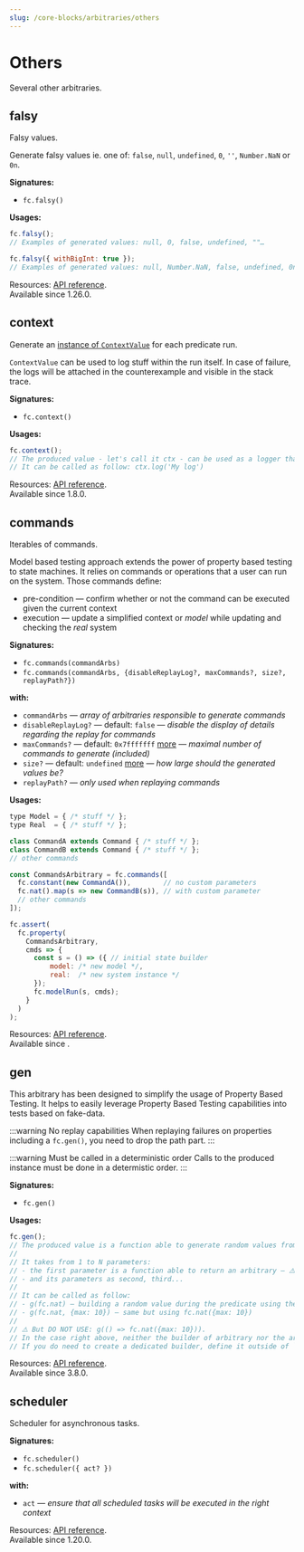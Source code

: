 ```yaml
---
slug: /core-blocks/arbitraries/others
---
```


# Others

Several other arbitraries.

## falsy

Falsy values.

Generate falsy values ie. one of: `false`, `null`, `undefined`, `0`, `''`, `Number.NaN` or `0n`.

**Signatures:**

- `fc.falsy()`

**Usages:**

```js
fc.falsy();
// Examples of generated values: null, 0, false, undefined, ""…

fc.falsy({ withBigInt: true });
// Examples of generated values: null, Number.NaN, false, undefined, 0n…
```

Resources: [API reference](https://fast-check.dev/api-reference/functions/falsy.html).  
Available since 1.26.0.

## context

Generate an [instance of `ContextValue`](https://fast-check.dev/interfaces/contextvalue.html) for each predicate run.

`ContextValue` can be used to log stuff within the run itself. In case of failure, the logs will be attached in the counterexample and visible in the stack trace.

**Signatures:**

- `fc.context()`

**Usages:**

```js
fc.context();
// The produced value - let's call it ctx - can be used as a logger that will be specific to this run (and only this run).
// It can be called as follow: ctx.log('My log')
```

Resources: [API reference](https://fast-check.dev/api-reference/functions/context.html).  
Available since 1.8.0.

## commands

Iterables of commands.

Model based testing approach extends the power of property based testing to state machines.
It relies on commands or operations that a user can run on the system. Those commands define:

- pre-condition — confirm whether or not the command can be executed given the current context
- execution — update a simplified context or _model_ while updating and checking the _real_ system

**Signatures:**

- `fc.commands(commandArbs)`
- `fc.commands(commandArbs, {disableReplayLog?, maxCommands?, size?, replayPath?})`

**with:**

- `commandArbs` — _array of arbitraries responsible to generate commands_
- `disableReplayLog?` — default: `false` — _disable the display of details regarding the replay for commands_
- `maxCommands?` — default: `0x7fffffff` [more](/docs/configuration/larger-entries-by-default#size-explained) — _maximal number of commands to generate (included)_
- `size?` — default: `undefined` [more](/docs/configuration/larger-entries-by-default#size-explained) — _how large should the generated values be?_
- `replayPath?` — _only used when replaying commands_

**Usages:**

```js
type Model = { /* stuff */ };
type Real  = { /* stuff */ };

class CommandA extends Command { /* stuff */ };
class CommandB extends Command { /* stuff */ };
// other commands

const CommandsArbitrary = fc.commands([
  fc.constant(new CommandA()),        // no custom parameters
  fc.nat().map(s => new CommandB(s)), // with custom parameter
  // other commands
]);

fc.assert(
  fc.property(
    CommandsArbitrary,
    cmds => {
      const s = () => ({ // initial state builder
          model: /* new model */,
          real:  /* new system instance */
      });
      fc.modelRun(s, cmds);
    }
  )
);
```

Resources: [API reference](https://fast-check.dev/api-reference/functions/commands.html).  
Available since .

## gen

This arbitrary has been designed to simplify the usage of Property Based Testing.
It helps to easily leverage Property Based Testing capabilities into tests based on fake-data.

:::warning No replay capabilities
When replaying failures on properties including a `fc.gen()`, you need to drop the path part.
:::

:::warning Must be called in a deterministic order
Calls to the produced instance must be done in a determistic order.
:::

**Signatures:**

- `fc.gen()`

**Usages:**

```js
fc.gen();
// The produced value is a function able to generate random values from arbitraries within the tests themselves.
//
// It takes from 1 to N parameters:
// - the first parameter is a function able to return an arbitrary — ⚠️ this function must be a static function and not be recreated from one run to another
// - and its parameters as second, third...
//
// It can be called as follow:
// - g(fc.nat) — building a random value during the predicate using the arbitrary fc.nat()
// - g(fc.nat, {max: 10}) — same but using fc.nat({max: 10})
//
// ⚠️ But DO NOT USE: g(() => fc.nat({max: 10})).
// In the case right above, neither the builder of arbitrary nor the arbitrary itself are stable references. It would make shrinking impossible.
// If you do need to create a dedicated builder, define it outside of `fc.assert` and use it in your predicate as `g(myBuilder, ...parametersForMyBuilder)`.
```

Resources: [API reference](https://fast-check.dev/api-reference/functions/gen.html).  
Available since 3.8.0.

## scheduler

Scheduler for asynchronous tasks.

**Signatures:**

- `fc.scheduler()`
- `fc.scheduler({ act? })`

**with:**

- `act` — _ensure that all scheduled tasks will be executed in the right context_

Resources: [API reference](https://fast-check.dev/api-reference/functions/scheduler-1.html).  
Available since 1.20.0.
